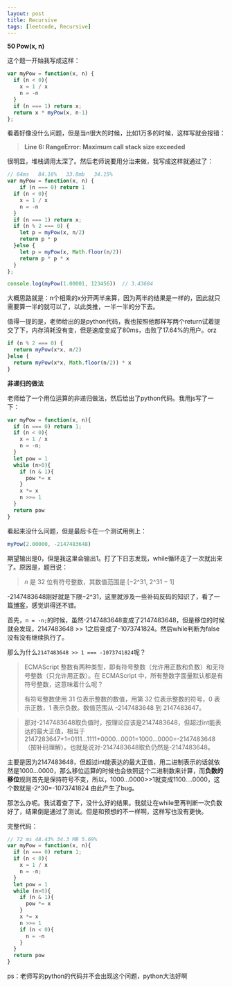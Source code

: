 ```yaml
---
layout: post
title: Recursive
tags: [leetcode, Recursive]
---
```


**50 Pow(x, n)**

这个题一开始我写成这样：

```js
var myPow = function(x, n) {
  if (n < 0){
    x = 1 / x
    n = -n
  }
  if (n === 1) return x;
  return x * myPow(x, n-1)
};
```

看着好像没什么问题，但是当n很大的时候，比如1万多的时候，这样写就会报错：

>  **Line 6: RangeError: Maximum call stack size exceeded** 

很明显，堆栈调用太深了。然后老师说要用分治来做，我写成这样就通过了：

```js
// 64ms   84.16%   33.8mb   34.15%
var myPow = function(x, n) {
    if (n === 0) return 1
  if (n < 0){
    x = 1 / x
    n = -n
  }
  if (n === 1) return x;
  if (n % 2 === 0) {
    let p = myPow(x, n/2)
    return p * p
  }else {
    let p = myPow(x, Math.floor(n/2))
    return p * p * x
  }
};

console.log(myPow(1.00001, 123456))  // 3.43684
```

大概思路就是：n个相乘的x分开两半来算，因为两半的结果是一样的，因此就只需要算一半的就可以了，以此类推，一半一半的分下去。

值得一提的是，老师给出的是python代码，我也按照他那样写两个return试着提交了下，内存消耗没有变，但是速度变成了80ms，击败了17.64%的用户。orz

```js
if (n % 2 === 0) {
  return myPow(x*x, n/2)
}else {
  return myPow(x*x, Math.floor(n/2)) * x
}
```

**非递归的做法**

老师给了一个用位运算的非递归做法，然后给出了python代码。我用js写了一下：

```js
var myPow = function(x, n){
  if (n === 0) return 1;
  if (n < 0){
    x = 1 / x
    n = -n;
  }
  let pow = 1
  while (n>0){
    if (n & 1){
      pow *= x
    }
    x *= x
    n >>= 1
  }
  return pow
}
```

看起来没什么问题，但是最后卡在一个测试用例上：

```js
myPow(2.00000, -2147483648)
```

期望输出是0，但是我这里会输出1。打了下日志发现，while循环走了一次就出来了。原因是，题目说：

> *n* 是 32 位有符号整数，其数值范围是 [−2^31, 2^31 − 1]  

-2147483648刚好就是下限−2^31，这里就涉及一些补码反码的知识了，看了一篇[博客](https://blog.csdn.net/qq_16234613/article/details/78734222)，感觉讲得还不错。

首先，`n = -n;`的时候，虽然-2147483648变成了2147483648，但是移位的时候就会发现，2147483648 >> 1之后变成了-1073741824。然后while判断为false没有没有继续执行了。

那么为什么`2147483648 >> 1 === -1073741824`呢？

>ECMAScript 整数有两种类型，即有符号整数（允许用正数和负数）和无符号整数（只允许用正数）。在 ECMAScript 中，所有整数字面量默认都是有符号整数，这意味着什么呢？
>
>有符号整数使用 31 位表示整数的数值，用第 32 位表示整数的符号，0 表示正数，1 表示负数。数值范围从 -2147483648 到 2147483647。

> 那对-2147483648取负值时，按理论应该是2147483648，但超过int能表达的最大正值，相当于2147283647+1=0111...1111+0000...0001=1000...0000=-2147483648（按补码理解）。也就是说对-2147483648取负仍然是-2147483648。 

主要是因为2147483648，但超过int能表达的最大正值，用二进制表示的话就依然是1000...0000，那么移位运算的时候也会依照这个二进制数来计算，而**负数的移位**规则首先是保持符号不变，所以，1000...0000>>1就变成1100....0000，这个数就是-2^30=-1073741824 由此产生了bug。

那怎么办呢。我试着查了下，没什么好的结果。我就让在while里再判断一次负数好了，结果倒是通过了测试。但是和预想的不一样啊，这样写也没有更快。

完整代码：

```js
// 72 ms 48.43% 34.3 MB 5.69%
var myPow = function(x, n){
  if (n === 0) return 1;
  if (n < 0){
    x = 1 / x
    n = -n;
  }
  let pow = 1
  while (n>0){
    if (n & 1){
      pow *= x
    }
    x *= x
    n >>= 1
    if (n < 0){
      n = -n
    }
  }
  return pow
}
```

ps：老师写的python的代码并不会出现这个问题，python大法好啊

